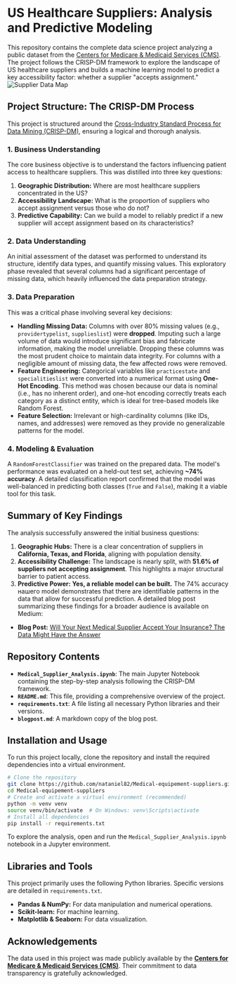# US Healthcare Suppliers: Analysis and Predictive Modeling
This repository contains the complete data science project analyzing a public dataset from the [Centers for Medicare & Medicaid Services (CMS)](https://data.cms.gov/provider-data/). The project follows the CRISP-DM framework to explore the landscape of US healthcare suppliers and builds a machine learning model to predict a key accessibility factor: whether a supplier "accepts assignment."
![Supplier Data Map](https://storage.googleapis.com/dall-e-images/pYsufAN1RpaEGv7008npcjh8KHm1%2F342044bb-897f-4bfa-8f61-4494336df893.png)
## Project Structure: The CRISP-DM Process
This project is structured around the [Cross-Industry Standard Process for Data Mining (CRISP-DM)](https://www.datascience-pm.com/crisp-dm-2/), ensuring a logical and thorough analysis.
### 1. Business Understanding
The core business objective is to understand the factors influencing patient access to healthcare suppliers. This was distilled into three key questions:
1.  **Geographic Distribution:** Where are most healthcare suppliers concentrated in the US?
2.  **Accessibility Landscape:** What is the proportion of suppliers who accept assignment versus those who do not?
3.  **Predictive Capability:** Can we build a model to reliably predict if a new supplier will accept assignment based on its characteristics?
### 2. Data Understanding
An initial assessment of the dataset was performed to understand its structure, identify data types, and quantify missing values. This exploratory phase revealed that several columns had a significant percentage of missing data, which heavily influenced the data preparation strategy.
### 3. Data Preparation
This was a critical phase involving several key decisions:
*   **Handling Missing Data:** Columns with over 80% missing values (e.g., `providertypelist`, `supplieslist`) were **dropped**. Imputing such a large volume of data would introduce significant bias and fabricate information, making the model unreliable. Dropping these columns was the most prudent choice to maintain data integrity. For columns with a negligible amount of missing data, the few affected rows were removed.
*   **Feature Engineering:** Categorical variables like `practicestate` and `specialitieslist` were converted into a numerical format using **One-Hot Encoding**. This method was chosen because our data is nominal (i.e., has no inherent order), and one-hot encoding correctly treats each category as a distinct entity, which is ideal for tree-based models like Random Forest.
*   **Feature Selection:** Irrelevant or high-cardinality columns (like IDs, names, and addresses) were removed as they provide no generalizable patterns for the model.
### 4. Modeling & Evaluation
A `RandomForestClassifier` was trained on the prepared data. The model's performance was evaluated on a held-out test set, achieving **~74% accuracy**. A detailed classification report confirmed that the model was well-balanced in predicting both classes (`True` and `False`), making it a viable tool for this task.
## Summary of Key Findings
The analysis successfully answered the initial business questions:
1.  **Geographic Hubs:** There is a clear concentration of suppliers in **California, Texas, and Florida**, aligning with population density.
2.  **Accessibility Challenge:** The landscape is nearly split, with **51.6% of suppliers not accepting assignment**. This highlights a major structural barrier to patient access.
3.  **Predictive Power:** **Yes, a reliable model can be built.** The 74% accuracy нашего model demonstrates that there are identifiable patterns in the data that allow for successful prediction.
A detailed blog post summarizing these findings for a broader audience is available on Medium:
*   **Blog Post:** [Will Your Next Medical Supplier Accept Your Insurance? The Data Might Have the Answer](https://medium.com/@gcapanna/will-your-next-medical-supplier-accept-your-insurance-the-data-might-have-the-answer-5696ecd5ceee)
## Repository Contents
*   **`Medical_Supplier_Analysis.ipynb`**: The main Jupyter Notebook containing the step-by-step analysis following the CRISP-DM framework.
*   **`README.md`**: This file, providing a comprehensive overview of the project.
*   **`requirements.txt`**: A file listing all necessary Python libraries and their versions.
*   **`blogpost.md`**: A markdown copy of the blog post.
## Installation and Usage
To run this project locally, clone the repository and install the required dependencies into a virtual environment.
```bash
# Clone the repository
git clone https://github.com/nataniel82/Medical-equipement-suppliers.git
cd Medical-equipement-suppliers
# Create and activate a virtual environment (recommended)
python -m venv venv
source venv/bin/activate  # On Windows: venv\Scripts\activate
# Install all dependencies
pip install -r requirements.txt
```
To explore the analysis, open and run the `Medical_Supplier_Analysis.ipynb` notebook in a Jupyter environment.
## Libraries and Tools
This project primarily uses the following Python libraries. Specific versions are detailed in `requirements.txt`.
*   **Pandas & NumPy:** For data manipulation and numerical operations.
*   **Scikit-learn:** For machine learning.
*   **Matplotlib & Seaborn:** For data visualization.
## Acknowledgements
The data used in this project was made publicly available by the **[Centers for Medicare & Medicaid Services (CMS)](https://data.cms.gov/provider-data/)**. Their commitment to data transparency is gratefully acknowledged.
